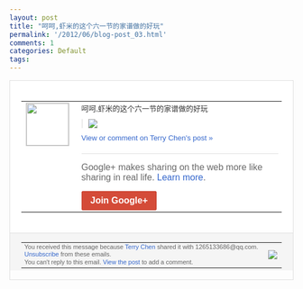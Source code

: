 ```yaml
---
layout: post
title: "呵呵,虾米的这个六一节的家谱做的好玩"
permalink: '/2012/06/blog-post_03.html'
comments: 1
categories: Default
tags: 
---
```

<div style="border:solid 1px #dfdfdf;color:#686868;font:13px Arial"><div style="background-color:#fff;padding:20px;"><table cellpadding="0" cellspacing="0"><tr><td style="padding-right:15px;vertical-align:top"><a href="https://plus.google.com/_/notifications/ngemlink?&amp;emid=CLDwuufasbACFQjY3AodwEIAAA&amp;path=%2F108643996575278738906&amp;dt=1338714142722"><img height="75" src="https://lh3.googleusercontent.com/-KKRGTyJ5Bl0/AAAAAAAAAAI/AAAAAAAAEEY/jllxqER5dCk/s75-c-k-a/photo.jpg" style="border:solid 1px #cccccc;" width="75"/></a></td><td style="width:578px;color:#333;font:13px Arial;vertical-align:top;"><div style="padding-bottom:10px">呵呵,虾米的这个六一节的家谱做的好玩</div><div style="margin-bottom:10px;padding-left:10px; border-left:2px solid #EAEAEA"><span style="margin-right:5px"><a href="https://plus.google.com/_/notifications/ngemlink?&amp;emid=CLDwuufasbACFQjY3AodwEIAAA&amp;path=%2F108643996575278738906%2Fposts%2FfjHevq9cLeX%3Fgpinv%3DAMIXal95lTcpRDharyZ8cvDnkALAr3naQfHKyceFq4f9nA4YiU0swN2BMN87KbmiRikyio-8xldmiIIqsIYCaua6OYFwffrrgaT7DNlYxLe-Np6V_VgXi9Y&amp;dt=1338714142722" style="zSoyz;"><img border="0" src="https://lh5.googleusercontent.com/-OfE-04XQunk/T8snNrZXgTI/AAAAAAAAJTQ/2_42AYxTTlA/h120/QQ%25E6%258B%25BC%25E9%259F%25B3%25E6%2588%25AA%25E5%259B%25BE%25E6%259C%25AA%25E5%2591%25BD%25E5%2590%258D.png" style="max-height:200px;max-width:275px"/></a></span></div><a href="https://plus.google.com/_/notifications/ngemlink?&amp;emid=CLDwuufasbACFQjY3AodwEIAAA&amp;path=%2F108643996575278738906%2Fposts%2FfjHevq9cLeX%3Fgpinv%3DAMIXal95lTcpRDharyZ8cvDnkALAr3naQfHKyceFq4f9nA4YiU0swN2BMN87KbmiRikyio-8xldmiIIqsIYCaua6OYFwffrrgaT7DNlYxLe-Np6V_VgXi9Y&amp;dt=1338714142722" style="color:#3366CC;text-decoration:none;">View or comment on Terry Chen's post »</a><div style="margin-top:20px;border-top:solid 1px #dfdfdf"><div style="padding:15px 0;color:#686868;font:16px Arial;">Google+ makes sharing on the web more like sharing in real life. <a href="http://www.google.com/+/learnmore/" style="color:#3366CC;text-decoration:none;">Learn more</a>.</div><a href="https://plus.google.com/_/notifications/ngemlink?&amp;emid=CLDwuufasbACFQjY3AodwEIAAA&amp;path=%2F%3Fgpinv%3DAMIXal95lTcpRDharyZ8cvDnkALAr3naQfHKyceFq4f9nA4YiU0swN2BMN87KbmiRikyio-8xldmiIIqsIYCaua6OYFwffrrgaT7DNlYxLe-Np6V_VgXi9Y&amp;dt=1338714142722" style="display:inline-block;padding:7px 15px;background-color:#d44b38; color:#fff;font-size:16px; font-weight:bold;border-radius:2px;border:solid 1px #c43b28; white-space:nowrap;text-decoration:none">Join Google+</a></div></td></tr></table></div><div style="border-top:solid 1px #dfdfdf;padding:0 20px; background-color:#f5f5f5"><table cellpadding="0" cellspacing="0" style="height:50px"><tbody><tr><td style="vertical-align:middle;width:100%; color:#636363;font:11px Arial; line-height:120%">You received this message because <a href="https://plus.google.com/_/notifications/ngemlink?&amp;emid=CLDwuufasbACFQjY3AodwEIAAA&amp;path=%2F108643996575278738906%3Fgpinv%3DAMIXal95lTcpRDharyZ8cvDnkALAr3naQfHKyceFq4f9nA4YiU0swN2BMN87KbmiRikyio-8xldmiIIqsIYCaua6OYFwffrrgaT7DNlYxLe-Np6V_VgXi9Y&amp;dt=1338714142722" style="color:#3366CC;text-decoration:none;">Terry Chen</a> shared it with 1265133686@qq.com. <a href="https://plus.google.com/_/notifications/ngemlink?&amp;emid=CLDwuufasbACFQjY3AodwEIAAA&amp;path=%2F_%2Fnonplus%2Femailsettings%3Fgpinv%3DAMIXal95lTcpRDharyZ8cvDnkALAr3naQfHKyceFq4f9nA4YiU0swN2BMN87KbmiRikyio-8xldmiIIqsIYCaua6OYFwffrrgaT7DNlYxLe-Np6V_VgXi9Y%26est%3DADH5u8Vces5kHbAqd-mAKl1eOv0mA9fErU_4Yll682CMysjJ5R7j-4BQujze03WUEISTzx_PjN5vVy-9rgQZ2GzUaF_Prupkfs-7jsFUVO5gKp8Ts_QS5zZiEaa7LCW25sbqTrLRNdAQ&amp;dt=1338714142722" style="color:#3366CC;text-decoration:none;">Unsubscribe</a> from these emails.<br/>You can't reply to this email. <a href="https://plus.google.com/_/notifications/ngemlink?&amp;emid=CLDwuufasbACFQjY3AodwEIAAA&amp;path=%2F108643996575278738906%2Fposts%2FfjHevq9cLeX%3Fgpinv%3DAMIXal95lTcpRDharyZ8cvDnkALAr3naQfHKyceFq4f9nA4YiU0swN2BMN87KbmiRikyio-8xldmiIIqsIYCaua6OYFwffrrgaT7DNlYxLe-Np6V_VgXi9Y&amp;dt=1338714142722" style="color:#3366CC;text-decoration:none;">View the post</a> to add a comment.<br/></td><td><img src="https://ssl.gstatic.com/s2/oz/images/notifications/logo/google-plus-6617a72bb36cc548861652780c9e6ff1.png"/></td></tr></tbody></table></div></div>